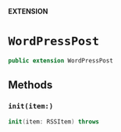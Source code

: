 **EXTENSION**

# `WordPressPost`
```swift
public extension WordPressPost
```

## Methods
### `init(item:)`

```swift
init(item: RSSItem) throws
```
